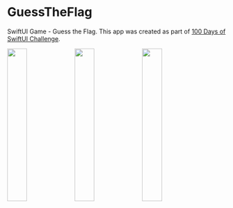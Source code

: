 # GuessTheFlag
SwiftUI Game - Guess the Flag. This app was created as part of [100 Days of SwiftUI Challenge](https://www.hackingwithswift.com/books/ios-swiftui/guess-the-flag-wrap-up).


<p float="left">
<img src="https://user-images.githubusercontent.com/5663078/223159446-27ccba18-34d6-4ae0-9317-4cadf74a1ee8.png" width=30% height=30%>
<img src="https://user-images.githubusercontent.com/5663078/223159443-b3180273-5b1e-4d68-bf36-e8ff07d32b29.png" width=30% height=30%>
<img src="https://user-images.githubusercontent.com/5663078/223159439-502b8bac-3459-4b37-b5a4-ef57fb598133.png" width=30% height=30%>
</p>
